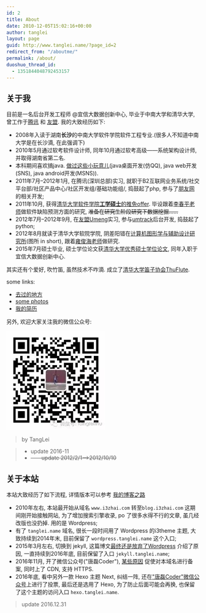 ```yaml
---
id: 2
title: About
date: 2010-12-05T15:02:16+00:00
author: tanglei
layout: page
guid: http://www.tanglei.name/?page_id=2
redirect_from: "/aboutme/"
permalink: /about/
duoshuo_thread_id:
  - 1351844048792453157
---
```


## 关于我 

目前是一名后台开发工程师 @宜信大数据创新中心, 毕业于中南大学和清华大学, 曾工作于<a href='http://www.tencent.com/zh-cn/index.shtml' target='_blank'>腾讯</a> 和 <a href='http://www.umeng.com/' target='_blank'>友盟</a>. 我的大致经历如下: 

  * 2008年入读于湖南**长沙**的中南大学软件学院软件工程专业.(很多人不知道中南大学是在长沙滴, 在此强调下)
  * 2010年5月通过软考软件设计师, 同年10月通过软考高级——系统架构设计师, 并取得湖南省第二名.
  * 本科期间喜欢搞java. <a href="http://www.tanglei.name/blog/some-of-my-projects.html" target="_blank">做过这些小玩意儿</a>(java桌面开发(仿QQ), java web开发(SNS), java android开发(MSNS)).
  * 2011年7月&#8211;2012年1月, 在腾讯(深圳总部)实习, 就职于B2互联网业务系统/社交平台部/社区产品中心/社区开发组/基础功能组/, 捣鼓起了php, 参与了<a href="http://www.pengyou.com/" target="_blank">朋友网</a>的相关开发;
  * 2011年10月, 获得<a href="http://www.thss.tsinghua.edu.cn/publish/soft/3649/2011/20110929172848279367829/20110929172848279367829_.html" target="_blank">清华大学软件学院<b>工学硕士</b>的推免offer</a>. 毕设跟着<a href="http://www.tsinghua.edu.cn/publish/soft/3641/2010/20101214145715050281583/20101214145715050281583_.html" target="_blank">李春平老师</a>做软件缺陷预测方面的研究, <del datetime="2012-10-10T15:19:13+00:00"> 准备在研究生阶段研究下数据挖掘……</del>
  * 2012年7月&#8211;2012年9月, 在<a href="http://www.umeng.com/" target="_blank">友盟Umeng</a>实习, 参与<a href="http://www.umtrack.com/" target="_blank">umtrack</a>后台开发, 捣鼓起了python;
  * 2012年8月就读于清华大学软院学院, 阴差阳错在<a href="http://cgcad.thss.tsinghua.edu.cn/" target="_blank">计算机图形学与辅助设计研究所</a>(图所 in short), 跟着<a href="http://www.tsinghua.edu.cn/publish/soft/3641/2010/20101214083753061940585/20101214083753061940585_.html" target="_blank">雍俊海老师</a>做研究.
  * 2015年7月硕士毕业, 硕士学位论文获<a href="/blog/summary-of-year-2015.html" target="_blank">清华大学优秀硕士学位论文</a>, 同年入职于宜信大数据创新中心.  


其实还有个爱好, 吹竹笛, 虽然技术不咋滴. 成立了<a href="http://www.thuflute.com" target="_blank">清华大学笛子协会ThuFlute</a>.
  
some links:

  * <a href="http://www.tanglei.name/blog/where-i-have-been.html" target="_blank">去过的地方</a>
  * <a href="http://remote.tanglei.name/photos/" target="_blank">some photos</a>
  * <a href="http://cv.tanglei.me" target="_blank">我的简历</a>


另外, 欢迎大家关注我的微信公众号:

![tangleithu 唐磊coder 微信公众号](/resources/wechat-tangleithu.jpg)

> by TangLei 

> * update 2016-11
> * <del>&#8212;&#8212;update 2012/2/1&#8212;>2012/10/10</del>


## 关于本站

本站大致经历了如下流程,  详情版本可以参考 [我的博客之路](/blog/blog-history.html)

- 2010年左右, 本站最开始从域名 `www.i3zhai.com` 转至`blog.i3zhai.com` 这期间刚开始接触网站, 为了增加搜索引擎收录, po 了很多水得不行的文章, 虽几经改版也没扔掉. 用的是 Wordpress;
- 有了 `tanglei.name` 域名, 很长一段时间用了 Wordpress 的i3theme 主题, 大致持续到2014年末, 目前保留了 `wordpress.tanglei.name` 这个入口;
- 2015年3月左右, 切换到 jekyll, 这篇博文[最终还是放弃了Wordpress](/blog/give-up-wordpress-to-jekyll.html) 介绍了原因, 一直持续到2016年底, 目前保留了入口 `jekyll.tanglei.name`;
- 2016年11月, 开了微信公众号("唐磊Coder"), [某些原因](/blog/try-qcloud-vm-cdn.html) 促使对本域名进行备案, 同时上了 CDN, 支持 HTTPS. 
- 2016年底, 看中另外一款 Hexo 主题 Next, 纠结一阵, 还在["唐磊Coder"微信公众号](http://mp.weixin.qq.com/s/cb4tYaC_SwKU_3KqhNlxSg)上进行了投票, 最后还是选用了 Hexo, 为了防止后面可能会再换, 也保留了这个主题的访问入口 `hexo.tanglei.name`. 


> update 2016.12.31
